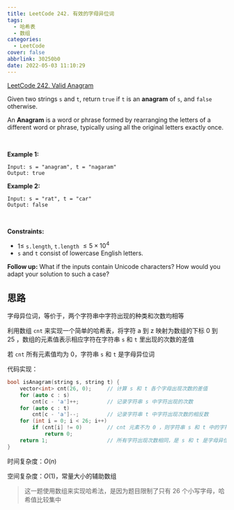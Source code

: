 ```yaml
---
title: LeetCode 242. 有效的字母异位词
tags:
  - 哈希表
  - 数组
categories:
  - LeetCode
cover: false
abbrlink: 30250b0
date: 2022-05-03 11:10:29
---
```


[LeetCode 242. Valid Anagram](https://leetcode-cn.com/problems/valid-anagram/)

Given two strings `s` and `t`, return `true` if `t` is an **anagram** of `s`, and `false` otherwise.

An **Anagram** is a word or phrase formed by rearranging the letters of a different word or phrase, typically using all the original letters exactly once.

 

**Example 1:**

    Input: s = "anagram", t = "nagaram"
    Output: true


**Example 2:**

    Input: s = "rat", t = "car"
    Output: false
 

**Constraints:**

 - $1 \le$ `s.length`, `t.length` $\le 5 \times 10^4$
 - `s` and `t` consist of lowercase English letters.
 

**Follow up:** What if the inputs contain Unicode characters? How would you adapt your solution to such a case?


## 思路

字母异位词，等价于，两个字符串中字符出现的种类和次数均相等

利用数组 `cnt` 来实现一个简单的哈希表，将字符 a 到 z 映射为数组的下标 0 到 25 ，数组的元素值表示相应字符在字符串 `s` 和 `t` 里出现的次数的差值

若 `cnt` 所有元素值均为 0，字符串 `s` 和 `t` 是字母异位词

代码实现：

```cpp
bool isAnagram(string s, string t) {
    vector<int> cnt(26, 0);     // 计算 s 和 t 各个字母出现次数的差值
    for (auto c : s)
        cnt[c - 'a']++;         // 记录字符串 s 中字符出现的次数
    for (auto c : t)
        cnt[c - 'a']--;         // 记录字符串 t 中字符出现次数的相反数
    for (int i = 0; i < 26; i++)
        if (cnt[i] != 0)        // cnt 元素不为 0 ，则字符串 s 和 t 中的字符不同，不是字母异位词
            return 0;
    return 1;                   // 所有字符出现次数相同，是 s 和 t 是字母异位词
}
```

时间复杂度：$O(n)$

空间复杂度：$O(1)$，常量大小的辅助数组

> 这一题使用数组来实现哈希法，是因为题目限制了只有 26 个小写字母，哈希值比较集中
